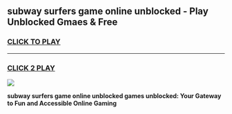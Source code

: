 
## subway surfers game online unblocked - Play Unblocked Gmaes & Free
<h3>
<a href="https://news.freeplayer.one?title=subway_surfers_game_online_unblocked&ref=23F">CLICK TO PLAY</a></h3>
<hr>

<h3>
<a href="https://news.freeplayer.one?title=subway_surfers_game_online_unblocked&ref=23F">CLICK 2 PLAY</a>
  
</h3>

<a href="https://news.freeplayer.one?title=subway_surfers_game_online_unblocked&ref=23F/"><img src="https://clearcache.store/games.png"></a>


**subway surfers game online unblocked games unblocked: Your Gateway to Fun and Accessible Online Gaming**

